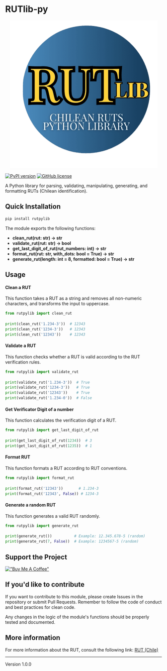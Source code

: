 # RUTlib-py

<p align="center">
  <img src="https://github.com/RUTlib/rutlib-py/blob/main/images/rutpylib_logo.png?raw=true" alt="RUTpylib's python library logo"/>
</p>

[![PyPI version](https://img.shields.io/pypi/v/rutpylib?logo=python&style=for-the-badge)](https://pypi.org/project/rutpylib/)
[![GitHub license](https://img.shields.io/github/license/RUTlib/rutlib-py?logo=python&style=for-the-badge)](https://github.com/RUTlib/rutlib-py/blob/main/LICENSE.md)

<!--
[![GitHub issues](https://img.shields.io/github/issues/RUTlib/rutlib-py?logo=python&style=for-the-badge)](https://github.com/RUTlib/rutlib-py/issues) [![GitHub forks](https://img.shields.io/github/forks/RUTlib/rutlib-py?logo=python&style=for-the-badge)](https://github.com/RUTlib/rutlib-py/network) [![GitHub stars](https://img.shields.io/github/stars/RUTlib/rutlib-py?logo=python&style=for-the-badge)](https://github.com/RUTlib/rutlib-py/stargazers)
 -->

A Python library for parsing, validating, manipulating, generating, and formatting RUTs (Chilean identification).

## Quick Installation

```bash
pip install rutpylib
```

The module exports the following functions:

- **clean_rut(rut: str) -> str**
- **validate_rut(rut: str) -> bool**
- **get_last_digit_of_rut(rut_numbers: int) -> str**
- **format_rut(rut: str, with_dots: bool = True) -> str**
- **generate_rut(length: int = 8, formatted: bool = True) -> str**

## Usage

#### Clean a RUT

This function takes a RUT as a string and removes all non-numeric characters, and transforms the input to uppercase.

```python
from rutpylib import clean_rut

print(clean_rut('1.234-3'))  # 12343
print(clean_rut('1234-3'))   # 12343
print(clean_rut('12343'))    # 12343
```

#### Validate a RUT

This function checks whether a RUT is valid according to the RUT verification rules.

```python
from rutpylib import validate_rut

print(validate_rut('1.234-3'))  # True
print(validate_rut('1234-3'))   # True
print(validate_rut('12343'))    # True
print(validate_rut('1.234-0'))  # False
```

#### Get Verificator Digit of a number

This function calculates the verification digit of a RUT.

```python
from rutpylib import get_last_digit_of_rut

print(get_last_digit_of_rut(1234))  # 3
print(get_last_digit_of_rut(1235))  # 1
```

#### Format RUT

This function formats a RUT according to RUT conventions.

```python
from rutpylib import format_rut

print(format_rut('12343'))       # 1.234-3
print(format_rut('12343', False)) # 1234-3
```

#### Generate a random RUT

This function generates a valid RUT randomly.

```python
from rutpylib import generate_rut

print(generate_rut())          # Example: 12.345.678-5 (random)
print(generate_rut(7, False))  # Example: 1234567-5 (random)
```

## Support the Project

[!["Buy Me A Coffee"](https://www.buymeacoffee.com/assets/img/custom_images/orange_img.png)](https://www.buymeacoffee.com/fvergaracl)

## If you'd like to contribute

If you want to contribute to this module, please create Issues in the repository or submit Pull Requests. Remember to follow the code of conduct and best practices for clean code.

Any changes in the logic of the module's functions should be properly tested and documented.

## More information

For more information about the RUT, consult the following link: [RUT (Chile)](https://en.wikipedia.org/wiki/National_identification_number#Chile)

---

Version 1.0.0
